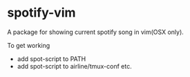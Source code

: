 # spotify-vim
A package for showing current spotify song in vim(OSX only).

To get working 

* add spot-script to PATH
* add spot-script to airline/tmux-conf etc.
